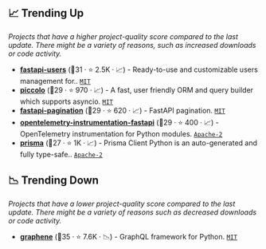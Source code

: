 ## 📈 Trending Up

_Projects that have a higher project-quality score compared to the last update. There might be a variety of reasons, such as increased downloads or code activity._

- <b><a href="https://github.com/fastapi-users/fastapi-users">fastapi-users</a></b> (🥇31 ·  ⭐ 2.5K · 📈) - Ready-to-use and customizable users management for.. <code><a href="http://bit.ly/34MBwT8">MIT</a></code>
- <b><a href="https://github.com/piccolo-orm/piccolo">piccolo</a></b> (🥈29 ·  ⭐ 970 · 📈) - A fast, user friendly ORM and query builder which supports asyncio. <code><a href="http://bit.ly/34MBwT8">MIT</a></code>
- <b><a href="https://github.com/uriyyo/fastapi-pagination">fastapi-pagination</a></b> (🥇29 ·  ⭐ 620 · 📈) - FastAPI pagination. <code><a href="http://bit.ly/34MBwT8">MIT</a></code>
- <b><a href="https://github.com/open-telemetry/opentelemetry-python-contrib">opentelemetry-instrumentation-fastapi</a></b> (🥇29 ·  ⭐ 400 · 📈) - OpenTelemetry instrumentation for Python modules. <code><a href="http://bit.ly/3nYMfla">Apache-2</a></code>
- <b><a href="https://github.com/RobertCraigie/prisma-client-py">prisma</a></b> (🥉27 ·  ⭐ 1K · 📈) - Prisma Client Python is an auto-generated and fully type-safe.. <code><a href="http://bit.ly/3nYMfla">Apache-2</a></code>

## 📉 Trending Down

_Projects that have a lower project-quality score compared to the last update. There might be a variety of reasons such as decreased downloads or code activity._

- <b><a href="https://github.com/graphql-python/graphene">graphene</a></b> (🥇35 ·  ⭐ 7.6K · 📉) - GraphQL framework for Python. <code><a href="http://bit.ly/34MBwT8">MIT</a></code>

